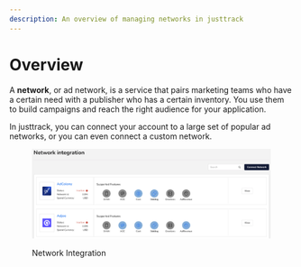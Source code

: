 ```yaml
---
description: An overview of managing networks in justtrack
---
```


# Overview

A **network**, or ad network, is a service that pairs marketing teams who have a certain need with a publisher who has a certain inventory. You use them to build campaigns and reach the right audience for your application.

In justtrack, you can connect your account to a large set of popular ad networks, or you can even connect a custom network.

<figure><img src="../.gitbook/assets/Screenshot 2023-09-18 at 16.23.34.png" alt="" width="563"><figcaption><p>Network Integration</p></figcaption></figure>
